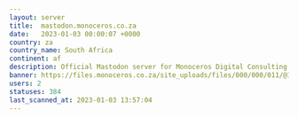 ```yaml
---
layout: server
title:  mastodon.monoceros.co.za
date:   2023-01-03 00:00:07 +0000
country: za
country_name: South Africa
continent: af
description: Official Mastodon server for Monoceros Digital Consulting  https://www.monoceros.co.za
banner: https://files.monoceros.co.za/site_uploads/files/000/000/011/@1x/3cdc7f7fab64802e.png
users: 2
statuses: 384
last_scanned_at: 2023-01-03 13:57:04
---
```

